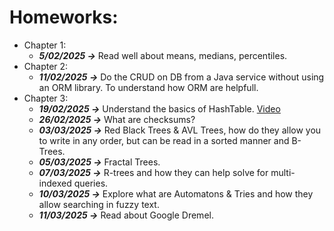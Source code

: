 # Homeworks:

- Chapter 1:
  - **_5/02/2025 &rarr;_** Read well about means, medians, percentiles.
- Chapter 2:
  - **_11/02/2025 &rarr;_** Do the CRUD on DB from a Java service without using an ORM library. To understand how ORM are helpfull.
- Chapter 3:
  - **_19/02/2025 &rarr;_** Understand the basics of HashTable. [Video](https://www.youtube.com/watch?v=jjW8w8ED3Ns)
  - **_26/02/2025 &rarr;_** What are checksums?
  - **_03/03/2025 &rarr;_** Red Black Trees & AVL Trees, how do they allow you to write in any order, but can be read in a sorted manner and B-Trees.
  - **_05/03/2025 &rarr;_** Fractal Trees.
  - **_07/03/2025 &rarr;_** R-trees and how they can help solve for multi-indexed queries.
  - **_10/03/2025 &rarr;_** Explore what are Automatons & Tries and how they allow searching in fuzzy text.
  - **_11/03/2025 &rarr;_** Read about Google Dremel.
